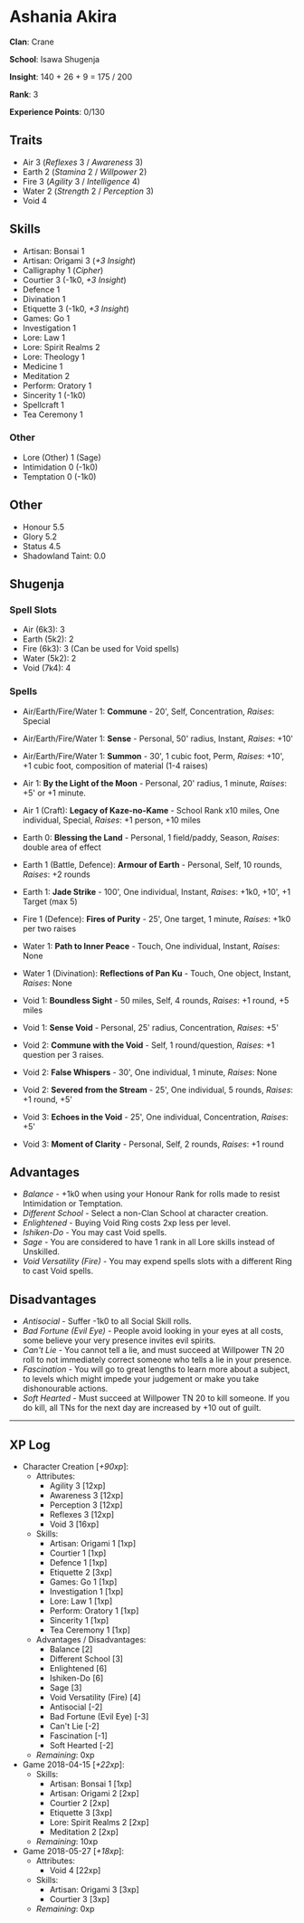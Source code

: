 # Ashania Akira
**Clan**: Crane

**School**: Isawa Shugenja

**Insight**: 140 + 26 + 9 = 175 / 200

**Rank**: 3

**Experience Points**: 0/130

## Traits
+ Air 3 (_Reflexes_ 3 / _Awareness_ 3)
+ Earth 2 (_Stamina_ 2 / _Willpower_ 2)
+ Fire 3 (_Agility_ 3 / _Intelligence_ 4)
+ Water 2 (_Strength_ 2 / _Perception_ 3)
+ Void 4

## Skills
+ Artisan: Bonsai 1
+ Artisan: Origami 3 (_+3 Insight_)
+ Calligraphy 1 (_Cipher_)
+ Courtier 3 (-1k0, _+3 Insight_)
+ Defence 1
+ Divination 1
+ Etiquette 3 (-1k0, _+3 Insight_)
+ Games: Go 1
+ Investigation 1
+ Lore: Law 1
+ Lore: Spirit Realms 2
+ Lore: Theology 1
+ Medicine 1
+ Meditation 2
+ Perform: Oratory 1
+ Sincerity 1 (-1k0)
+ Spellcraft 1
+ Tea Ceremony 1

### Other
+ Lore (Other) 1 (Sage)
+ Intimidation 0 (-1k0)
+ Temptation 0 (-1k0)

## Other
+ Honour 5.5
+ Glory 5.2
+ Status 4.5
+ Shadowland Taint: 0.0

## Shugenja
### Spell Slots
+ Air (6k3): 3
+ Earth (5k2): 2
+ Fire (6k3): 3 (Can be used for Void spells)
+ Water (5k2): 2
+ Void (7k4): 4

### Spells
+ Air/Earth/Fire/Water 1: **Commune** - 20', Self, Concentration, _Raises_: Special
+ Air/Earth/Fire/Water 1: **Sense** - Personal, 50' radius, Instant, _Raises_: +10'
+ Air/Earth/Fire/Water 1: **Summon** - 30', 1 cubic foot, Perm, _Raises_: +10', +1 cubic foot, composition of material (1-4 raises)

+ Air 1: **By the Light of the Moon** - Personal, 20' radius, 1 minute, _Raises_: +5' or +1 minute.
+ Air 1 (Craft): **Legacy of Kaze-no-Kame** - School Rank x10 miles, One individual, Special, _Raises_: +1 person, +10 miles

+ Earth 0: **Blessing the Land** - Personal, 1 field/paddy, Season, _Raises_: double area of effect
+ Earth 1 (Battle, Defence): **Armour of Earth** - Personal, Self, 10 rounds, _Raises_: +2 rounds
+ Earth 1: **Jade Strike** - 100', One individual, Instant, _Raises_: +1k0, +10', +1 Target (max 5)

+ Fire 1 (Defence): **Fires of Purity** - 25', One target, 1 minute, _Raises_: +1k0 per two raises

+ Water 1: **Path to Inner Peace** - Touch, One individual, Instant, _Raises_: None
+ Water 1 (Divination): **Reflections of Pan Ku** - Touch, One object, Instant, _Raises_: None

+ Void 1: **Boundless Sight** - 50 miles, Self, 4 rounds, _Raises_: +1 round, +5 miles
+ Void 1: **Sense Void** - Personal, 25' radius, Concentration, _Raises_: +5'
+ Void 2: **Commune with the Void** - Self, 1 round/question, _Raises_: +1 question per 3 raises.
+ Void 2: **False Whispers** - 30', One individual, 1 minute, _Raises_: None
+ Void 2: **Severed from the Stream** - 25', One individual, 5 rounds, _Raises_: +1 round, +5'
+ Void 3: **Echoes in the Void** - 25', One individual, Concentration, _Raises_: +5'
+ Void 3: **Moment of Clarity** - Personal, Self, 2 rounds, _Raises_: +1 round

## Advantages
+ _Balance_ - +1k0 when using your Honour Rank for rolls made to resist Intimidation or Temptation.
+ _Different School_ - Select a non-Clan School at character creation.
+ _Enlightened_ - Buying Void Ring costs 2xp less per level.
+ _Ishiken-Do_ - You may cast Void spells.
+ _Sage_ - You are considered to have 1 rank in all Lore skills instead of Unskilled.
+ _Void Versatility (Fire)_ - You may expend spells slots with a different Ring to cast Void spells.

## Disadvantages
+ _Antisocial_ - Suffer -1k0 to all Social Skill rolls.
+ _Bad Fortune (Evil Eye)_ - People avoid looking in your eyes at all costs, some believe your very presence invites evil spirits.
+ _Can't Lie_ - You cannot tell a lie, and must succeed at Willpower TN 20 roll to not immediately correct someone who tells a lie in your presence.
+ _Fascination_ - You will go to great lengths to learn more about a subject, to levels which might impede your judgement or make you take dishonourable actions.
+ _Soft Hearted_ - Must succeed at Willpower TN 20 to kill someone.  If you do kill, all TNs for the next day are increased by +10 out of guilt.

***
## XP Log
+ Character Creation [_+90xp_]:
	+ Attributes:
		+ Agility 3 [12xp]
		+ Awareness 3 [12xp]
		+ Perception 3 [12xp]
		+ Reflexes 3 [12xp]
		+ Void 3 [16xp]
	+ Skills:
		+ Artisan: Origami 1 [1xp]
		+ Courtier 1 [1xp]
		+ Defence 1 [1xp]
		+ Etiquette 2 [3xp]
		+ Games: Go 1 [1xp]
		+ Investigation 1 [1xp]
		+ Lore: Law 1 [1xp]
		+ Perform: Oratory 1 [1xp]
		+ Sincerity 1 [1xp]
		+ Tea Ceremony 1 [1xp]
	+ Advantages / Disadvantages:
		+ Balance [2]
		+ Different School [3]
		+ Enlightened [6]
		+ Ishiken-Do [6]
		+ Sage [3]
		+ Void Versatility (Fire) [4]
		+ Antisocial [-2]
		+ Bad Fortune (Evil Eye) [-3]
		+ Can't Lie [-2]
		+ Fascination [-1]
		+ Soft Hearted [-2]
	+ _Remaining_: 0xp
+ Game 2018-04-15 [_+22xp_]:
	+ Skills:
		+ Artisan: Bonsai 1 [1xp]
		+ Artisan: Origami 2 [2xp]
		+ Courtier 2 [2xp]
		+ Etiquette 3 [3xp]
		+ Lore: Spirit Realms 2 [2xp]
		+ Meditation 2 [2xp]
	+ _Remaining_: 10xp
+ Game 2018-05-27 [_+18xp_]:
	+ Attributes:
		+ Void 4 [22xp]
	+ Skills:
		+ Artisan: Origami 3 [3xp]
		+ Courtier 3 [3xp]
	+ _Remaining_: 0xp
